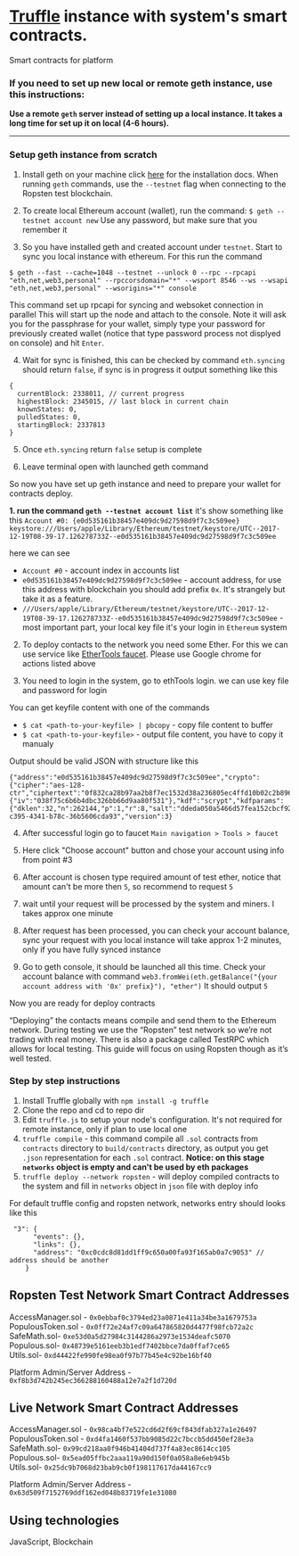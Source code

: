 # [Truffle](https://github.com/trufflesuite/truffle) instance with system's smart contracts.
Smart contracts for platform

### If you need to set up new local or remote geth instance, use this instructions:
**Use a remote `geth` server instead of setting up a local instance. It takes a long time for set up it on local (4-6 hours).**
***

### Setup geth instance from scratch

1. Install geth on your machine click [here](https://github.com/ethereum/go-ethereum/wiki/Building-Ethereum) for the installation docs.
When running `geth` commands, use the `--testnet` flag when connecting to the Ropsten test blockchain.

2. To create local Ethereum account (wallet), run the command: `$ geth --testnet account new`
Use any password, but make sure that you remember it

3. So you have installed geth and created account under `testnet`. 
Start to sync you local instance with ethereum.
For this run the command 
```
$ geth --fast --cache=1048 --testnet --unlock 0 --rpc --rpcapi "eth,net,web3,personal" --rpccorsdomain="*" --wsport 8546 --ws --wsapi "eth,net,web3,personal" --wsorigins="*" console
``` 
This command set up rpcapi for syncing and websoket connection in parallel
This will start up the node and attach to the console. Note it will ask you for the passphrase for your wallet, simply type your password for previously created wallet (notice that type password process not displyed on console) and hit `Enter`.


4. Wait for sync is finished, this can be checked by command `eth.syncing` should return `false`, if sync is in progress it output something like this
```
{
  currentBlock: 2338011, // current progress
  highestBlock: 2345015, // last block in current chain 
  knownStates: 0,
  pulledStates: 0,
  startingBlock: 2337813
}
```

5. Once `eth.syncing` return `false` setup is complete

6. Leave terminal open with launched geth command

So now you have set up geth instance and need to prepare your wallet for contracts deploy.

**1. run the command `geth --testnet account list`**
it's show something like this
`Account #0: {e0d535161b38457e409dc9d27598d9f7c3c509ee} keystore:///Users/apple/Library/Ethereum/testnet/keystore/UTC--2017-12-19T08-39-17.126278733Z--e0d535161b38457e409dc9d27598d9f7c3c509ee`

here we can see
- `Account #0` - account index in accounts list
- `e0d535161b38457e409dc9d27598d9f7c3c509ee` - account address, for use this address with blockchain you should add prefix `0x`. It's strangely but take it as a feature. 
- `///Users/apple/Library/Ethereum/testnet/keystore/UTC--2017-12-19T08-39-17.126278733Z--e0d535161b38457e409dc9d27598d9f7c3c509ee` - most important part, your local key file it's your login in `Ethereum` system

2. To deploy contacts to the network you need some Ether. For this we can use service like [EtherTools faucet](https://ethtools.com/ropsten/tools/faucet/). Please use Google chrome for actions listed above

3. You need to login in the system, go to ethTools login. we can use key file and password for login
 
You can get keyfile content with one of the commands
- `$ cat <path-to-your-keyfile> | pbcopy` - copy file content to buffer
- `$ cat <path-to-your-keyfile>` - output file content, you have to copy it manualy

Output should be valid  JSON with structure like this
```
{"address":"e0d535161b38457e409dc9d27598d9f7c3c509ee","crypto":{"cipher":"aes-128-ctr","ciphertext":"0f832ca28b97aa2b8f7ec1532d38a236805ec4ffd10b02c2b896b045850cb227","cipherparams":{"iv":"038f75c6b6b4dbc326bb66d9aa80f531"},"kdf":"scrypt","kdfparams":{"dklen":32,"n":262144,"p":1,"r":8,"salt":"ddeda050a5466d57fea152cbcf92dc99aae31456be2b3850c57f6514d9db8ecf"},"mac":"fa9591a546dd1516dfa62419514b3c4c9c6b576e1f297bb30c82a47d0f1f39f2"},"id":"6356b5a6-c395-4341-b78c-36b5606cda93","version":3}
```

4. After successful login go to faucet `Main navigation > Tools > faucet`

5. Here click "Choose account" button and chose your account using info from point #3

6. After account is chosen type required amount of test ether, notice that amount can't be more then `5`, so recommend to request `5`

7. wait until your request will be processed by the system and miners. I takes approx one minute  

8. After request has been processed, you can check your account balance, sync your request with you local instance will take approx 1-2 minutes, only if you have fully synced instance

9. Go to geth console, it should be launched all this time. Check your account balance with command 
`web3.fromWei(eth.getBalance("{your account address with '0x' prefix}"), "ether")`
It should output `5`

Now you are ready for deploy contracts

“Deploying” the contacts means compile and send them to the Ethereum network. During testing we use the “Ropsten” test network so we’re not trading with real money. There is also a package called TestRPC which allows for local testing. This guide will focus on using Ropsten though as it’s well tested.

### Step by step instructions

1. Install Truffle globally with `npm install -g truffle`
2. Clone the repo and cd to repo dir
3. Edit `truffle.js` to setup your node's configuration. It's not required for remote instance, only if plan to use local one
4. `truffle compile` - this command compile all `.sol` contracts from `contracts` directory to `build/contracts` directory, as output you get `.json` representation for each `.sol` contract. **Notice: on this stage `networks` object is empty and can't be used by eth packages**
5. `truffle deploy --network ropsten` - will deploy compiled contracts to the system and fill in `networks` object in `json` file with deploy info

For default truffle config and ropsten network, networks entry should looks like this
```
 "3": {
      "events": {},
      "links": {},
      "address": "0xc0cdc8d81dd1ff9c650a00fa93f165ab0a7c9053" // address should be another
    }
```


## Ropsten Test Network Smart Contract Addresses

AccessManager.sol - `0x0ebbaf0c3794ed23a0871e411a34be3a1679753a`   
PopulousToken.sol - `0x0ff72e24af7c09a647865820d4477f98fcb72a2c`      
SafeMath.sol- `0xe53d0a5d27984c3144286a2973e1534deafc5070`          
Populous.sol- `0x48739e5161eeb3b1edf7402bbce7da0ffaf7ce65`           
Utils.sol- `0xd44422fe990fe98ea0f97b77b45e4c92be16bf40`

Platform Admin/Server Address - `0xf8b3d742b245ec366288160488a12e7a2f1d720d`

## Live Network Smart Contract Addresses

AccessManager.sol - `0x98ca4bf7e522cd6d2f69cf843dfab327a1e26497`   
PopulousToken.sol - `0xd4fa1460f537bb9085d22c7bccb5dd450ef28e3a`      
SafeMath.sol- `0x99cd218aa0f946b41404d737f4a83ec8614cc105`          
Populous.sol- `0x5ead05ffbc2aaa119a90d150f0a058a8e6eb945b`           
Utils.sol- `0x25dc9b7068d23bab9cb0f198117617da44167cc9`

Platform Admin/Server Address - `0x63d509f7152769ddf162ed048b83719fe1e31080`

## Using technologies

JavaScript, Blockchain